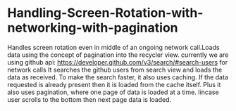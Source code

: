 # Handling-Screen-Rotation-with-networking-with-pagination
Handles screen rotation even in middle of an ongoing network call.Loads data using the concept of pagination into the recycler view.
currently we are using github api: https://developer.github.com/v3/search/#search-users for network calls
It searches the github users from search view and loads the data as received.
To make the search faster, it also uses caching. If the data requested is already present then it is loaded from the cache itself.
Plus it also uses pagination, where one page of data is loaded at a time. Iincase user scrolls to the bottom then next page data is loaded.
